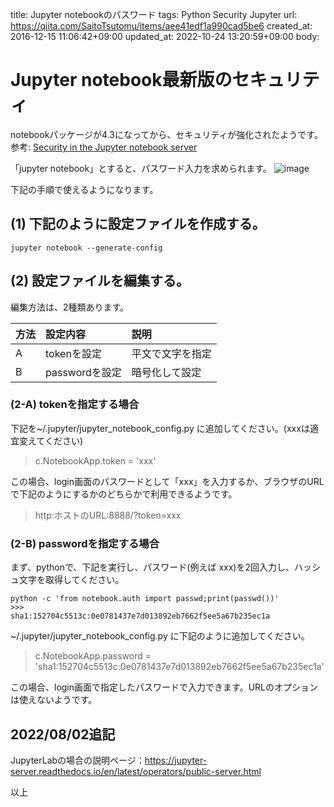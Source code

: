 title: Jupyter notebookのパスワード
tags: Python Security Jupyter
url: https://qiita.com/SaitoTsutomu/items/aee41edf1a990cad5be6
created_at: 2016-12-15 11:06:42+09:00
updated_at: 2022-10-24 13:20:59+09:00
body:

# Jupyter notebook最新版のセキュリティ
notebookパッケージが4.3になってから、セキュリティが強化されたようです。
参考: [Security in the Jupyter notebook server](https://jupyter-notebook.readthedocs.io/en/latest/security.html#server-security)

「jupyter notebook」とすると、パスワード入力を求められます。
![image](https://qiita-image-store.s3.amazonaws.com/0/13955/141fcd8b-c605-24b4-3e05-04a883876951.png)

下記の手順で使えるようになります。

## (1) 下記のように設定ファイルを作成する。

```
jupyter notebook --generate-config
```

## (2) 設定ファイルを編集する。
編集方法は、2種類あります。

 |方法|設定内容|説明
:--|:--|:--
A|tokenを設定|平文で文字を指定
B|passwordを設定|暗号化して設定

### (2-A) tokenを指定する場合
下記を~/.jupyter/jupyter_notebook_config.py に追加してください。(xxxは適宜変えてください)

> c.NotebookApp.token = 'xxx'

この場合、login画面のパスワードとして「xxx」を入力するか、ブラウザのURLで下記のようにするかのどちらかで利用できるようです。

> http:ホストのURL:8888/?token=xxx

### (2-B) passwordを指定する場合
まず、pythonで、下記を実行し、パスワード(例えば xxx)を2回入力し、ハッシュ文字を取得してください。

```
python -c 'from notebook.auth import passwd;print(passwd())'
>>>
sha1:152704c5513c:0e0781437e7d013892eb7662f5ee5a67b235ec1a
```

~/.jupyter/jupyter_notebook_config.py に下記のように追加してください。

> c.NotebookApp.password = 'sha1:152704c5513c:0e0781437e7d013892eb7662f5ee5a67b235ec1a'

この場合、login画面で指定したパスワードで入力できます。URLのオプションは使えないようです。

## 2022/08/02追記

JupyterLabの場合の説明ページ：https://jupyter-server.readthedocs.io/en/latest/operators/public-server.html

以上


